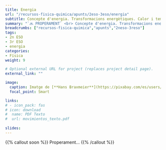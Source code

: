 ```yaml
---
title: Energia
url: "/recursos-fisica-quimica/apunts/2eso-3eso/energia"
subtitle: Concepte d'energia. Transformacions energètiques. Calor i temperatura. Fonts d'energia
summary: "`🔜 PROPERAMENT` <br> Concepte d'energia. Transformacions energètiques. Calor i temperatura. Fonts d'energia."
breadcrumbs: ["recursos-fisica-quimica","apunts","2neso-3reso"]
tags:
- 2n ESO
- 3r ESO
- energia
categories:
- Física
weight: 9

# Optional external URL for project (replaces project detail page).
external_link: ""

image:
  caption: Imatge de [**Hans Braxmeier**](https://pixabay.com/es/users/hans-2/) en [Pixabay](https://pixabay.com/es/)
  focal_point: Smart

links:
# - icon_pack: fas
# icon: download
#  name: PDF Texto
#  url: movimientos_texto.pdf
 
slides: 
---
```


{{% callout soon %}}
Properament...
{{% /callout %}}